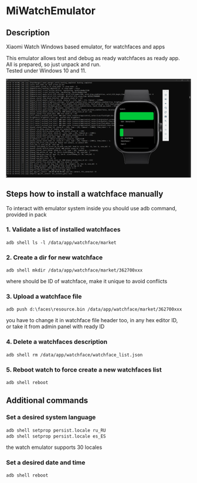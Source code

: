 # MiWatchEmulator
## Description
Xiaomi Watch Windows based emulator, for watchfaces and apps

This emulator allows test and debug as ready watchfaces as ready app.  
All is prepared, so just unpack and run.  
Tested under Windows 10 and 11.  

![emulator RedmiWatch4](/img/emulator_rw4.png)

## Steps how to install a watchface manually

To interact with emulator system inside you should use adb command, provided in pack

### 1. Validate a list of installed watchfaces
```batchfile
adb shell ls -l /data/app/watchface/market
```

### 2. Create a dir for new watchface
```shell
adb shell mkdir /data/app/watchface/market/362700xxx
```
where should be ID of watchface,
make it unique to avoid conflicts

### 3. Upload a watchface file
```ssh
adb push d:\faces\resource.bin /data/app/watchface/market/362700xxx
```
you have to change it in watchface file header too, in any hex editor ID,  
or take it from admin panel with ready ID

### 4. Delete a watchfaces description
```
adb shell rm /data/app/watchface/watchface_list.json
```
### 5. Reboot watch to force create a new watchfaces list
```
adb shell reboot
```

## Additional commands
### Set a desired system language
```
adb shell setprop persist.locale ru_RU
adb shell setprop persist.locale es_ES
```
the watch emulator supports 30 locales

### Set a desired date and time
```
adb shell reboot
```
